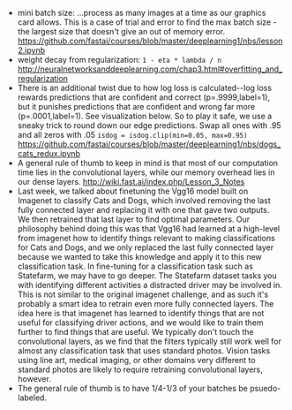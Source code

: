 - mini batch size: ...process as many images at a time as our graphics card allows. This is a case of trial and error to find the max batch size - the largest size that doesn't give an out of memory error. https://github.com/fastai/courses/blob/master/deeplearning1/nbs/lesson2.ipynb
- weight decay from regularization: `1 - eta * lambda / n` http://neuralnetworksanddeeplearning.com/chap3.html#overfitting_and_regularization
- There is an additional twist due to how log loss is calculated--log loss rewards predictions that are confident and correct (p=.9999,label=1), but it punishes predictions that are confident and wrong far more (p=.0001,label=1). See visualization below. So to play it safe, we use a sneaky trick to round down our edge predictions. Swap all ones with .95 and all zeros with .05 `isdog = isdog.clip(min=0.05, max=0.95)` https://github.com/fastai/courses/blob/master/deeplearning1/nbs/dogs_cats_redux.ipynb
- A general rule of thumb to keep in mind is that most of our computation time lies in the convolutional layers, while our memory overhead lies in our dense layers. http://wiki.fast.ai/index.php/Lesson_3_Notes
- Last week, we talked about finetuning the Vgg16 model built on Imagenet to classify Cats and Dogs, which involved removing the last fully connected layer and replacing it with one that gave two outputs. We then retrained that last layer to find optimal parameters.
Our philosophy behind doing this was that Vgg16 had learned at a high-level from imagenet how to identify things relevant to making classifications for Cats and Dogs, and we only replaced the last fully connected layer because we wanted to take this knowledge and apply it to this new classification task.
In fine-tuning for a classification task such as Statefarm, we may have to go deeper. The Statefarm dataset tasks you with identifying different activities a distracted driver may be involved in. This is not similar to the original imagenet challenge, and as such it's probably a smart idea to retrain even more fully connected layers. The idea here is that imagenet has learned to identify things that are not useful for classifying driver actions, and we would like to train them further to find things that are useful.
We typically don't touch the convolutional layers, as we find that the filters typically still work well for almost any classification task that uses standard photos. Vision tasks using line art, medical imaging, or other domains very different to standard photos are likely to require retraining convolutional layers, however.
- The general rule of thumb is to have 1/4-1/3 of your batches be psuedo-labeled.
